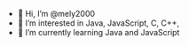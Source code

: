 - 👋 Hi, I’m @mely2000
- 👀 I’m interested in Java, JavaScript, C, C++, 
- 🌱 I’m currently learning Java and JavaScript

<!---
mely2000/mely2000 is a ✨ special ✨ repository because its `README.md` (this file) appears on your GitHub profile.
You can click the Preview link to take a look at your changes.
--->
